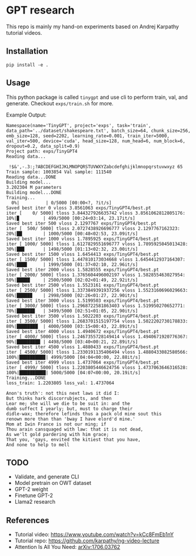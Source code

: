 # GPT research

This repo is mainly my hand-on experiments based on Andrej Karpathy tutorial videos.

## Installation

```
pip install -e .
```

## Usage

This python package is called `tinygpt` and use cli to perform train, val, and generate. Checkout `exps/train.sh` for more.

Example Output:

```
Namespace(name='TinyGPT', project='exps', task='train', data_path='../dataset/shakespeare.txt', batch_size=64, chunk_size=256, emb_size=128, seed=2202, learning_rate=0.001, train_iter=5000, val_iter=500, device='cuda', head_size=128, num_head=6, num_block=6, dropout=0.2, data_split=0.9)
Project path: exps/TinyGPT4
Reading data...

 !$&',-.3:;?ABCDEFGHIJKLMNOPQRSTUVWXYZabcdefghijklmnopqrstuvwxyz 65
Train sample: 1003854 Val sample: 111540
Reading data...DONE
Building model...
3.202304 M parameters
Building model...DONE
Training...
  0%|          | 0/5000 [00:00<?, ?it/s]
Saved best iter 0 vloss 3.8561063 exps/TinyGPT4/best.pt
iter [    0/ 5000] tloss 3.844327926635742 vloss 3.8561062812805176:  10%|▉         | 499/5000 [00:24<03:14, 23.17it/s]
Saved best iter 500 vloss 2.1297767 exps/TinyGPT4/best.pt
iter [  500/ 5000] tloss 2.0727438926696777 vloss 2.1297767162323:  20%|██        | 1000/5000 [00:48<02:53, 23.09it/s] 
Saved best iter 1000 vloss 1.7895925 exps/TinyGPT4/best.pt
iter [ 1000/ 5000] tloss 1.6127829551696777 vloss 1.7895925045013428:  30%|██▉       | 1498/5000 [01:13<02:32, 23.00it/s]
Saved best iter 1500 vloss 1.6454413 exps/TinyGPT4/best.pt
iter [ 1500/ 5000] tloss 1.447810173034668 vloss 1.6454412937164307:  40%|███▉      | 1999/5000 [01:37<02:10, 22.96it/s] 
Saved best iter 2000 vloss 1.5828555 exps/TinyGPT4/best.pt
iter [ 2000/ 5000] tloss 1.3765604496002197 vloss 1.582855463027954:  50%|█████     | 2500/5000 [02:02<01:49, 22.92it/s]
Saved best iter 2500 vloss 1.5523161 exps/TinyGPT4/best.pt
iter [ 2500/ 5000] tloss 1.3373849391937256 vloss 1.5523160696029663:  60%|█████▉    | 2998/5000 [02:26<01:27, 22.90it/s]
Saved best iter 3000 vloss 1.5199503 exps/TinyGPT4/best.pt
iter [ 3000/ 5000] tloss 1.2968722581863403 vloss 1.519950270652771:  70%|██████▉   | 3499/5000 [02:51<01:05, 22.90it/s] 
Saved best iter 3500 vloss 1.5022203 exps/TinyGPT4/best.pt
iter [ 3500/ 5000] tloss 1.2683701515197754 vloss 1.5022202730178833:  80%|████████  | 4000/5000 [03:15<00:43, 22.89it/s]
Saved best iter 4000 vloss 1.4940672 exps/TinyGPT4/best.pt
iter [ 4000/ 5000] tloss 1.2467355728149414 vloss 1.4940671920776367:  90%|████████▉ | 4498/5000 [03:40<00:21, 22.89it/s]
Saved best iter 4500 vloss 1.4880433 exps/TinyGPT4/best.pt
iter [ 4500/ 5000] tloss 1.2330191135406494 vloss 1.4880433082580566: 100%|█████████▉| 4999/5000 [04:04<00:00, 22.88it/s]
Saved best iter 4999 vloss 1.4737064 exps/TinyGPT4/best.pt
iter [ 4999/ 5000] tloss 1.2203805446624756 vloss 1.4737063646316528: 100%|██████████| 5000/5000 [04:07<00:00, 20.19it/s]
Training...DONE
loss_train: 1.2203805 loss_val: 1.4737064

Anon's truth': not this next laws it did I:
But thinks hark discorrubjects, and then
Lear me; she will we die to be suit in: and the
dumb suffect I yearly; but, must to charge their
didle-wax; therefore lefinds thus a pack old mine sout this
renown more than than 'bway I have elord'd mine.'
Mom at Iwin France is not our ming; if
Thou arain cansquaged with law: that it is not dead,
As we'lt gold pardering with him grace;
That you, 'gays, envited the kitiest that you have,
And none to help to mell
```

## TODO

- Validate, and generate CLI
- Model pretrain on OWT dataset
- GPT-2 weight
- Finetune GPT-2
- Llama2 research

## References

- Tutorial video: https://www.youtube.com/watch?v=kCc8FmEb1nY
- Tutorial repo: https://github.com/karpathy/ng-video-lecture
- Attention Is All You Need: [arXiv:1706.03762](https://arxiv.org/abs/1706.03762)
